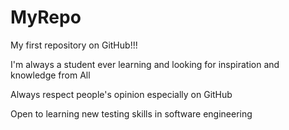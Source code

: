 # MyRepo

My first repository on GitHub!!!

I'm always a student ever learning and looking for inspiration and knowledge from All

Always respect people's opinion especially on GitHub

Open to learning new testing skills in software engineering
